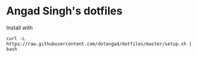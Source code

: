 # Angad Singh's dotfiles

Install with
```
curl -L https://raw.githubusercontent.com/dotangad/dotfiles/master/setup.sh | bash
```

